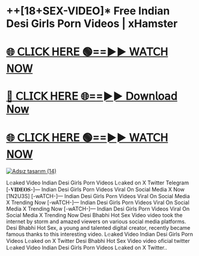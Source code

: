 # ++[18+SEX-VIDEO]* Free Indian Desi Girls Porn Videos | xHamster

# [🌐 𝖢𝖫𝖨𝖢𝖪 𝖧𝖤𝖱𝖤 🟢==►► 𝖶𝖠𝖳𝖢𝖧 𝖭𝖮𝖶](https://sleeptime0.blogspot.com/2025/03/gitnub.html)

# [🔴 𝖢𝖫𝖨𝖢𝖪 𝖧𝖤𝖱𝖤 🌐==►► 𝖣𝗈𝗐𝗇𝗅𝗈𝖺𝖽 𝖭𝗈𝗐](https://sleeptime0.blogspot.com/2025/03/gitnub.html)

# [🌐 𝖢𝖫𝖨𝖢𝖪 𝖧𝖤𝖱𝖤 🟢==►► 𝖶𝖠𝖳𝖢𝖧 𝖭𝖮𝖶](https://sleeptime0.blogspot.com/2025/03/gitnub.html)

[![Adsız tasarım (14)](https://i.imgur.com/dJHk4Zq.gif)](https://sleeptime0.blogspot.com/2025/03/gitnub.html)


L𝚎aked Video Indian Desi Girls Porn Videos L𝚎aked on X Twitter Telegram
[-𝐕𝐈𝐃𝐄𝐎𝐒-]—  Indian Desi Girls Porn Videos Viral On Social Media X Now [1N2U3S]
[-wATCH-]—  Indian Desi Girls Porn Videos Viral On Social Media X Trending Now
[-wATCH-]—  Indian Desi Girls Porn Videos Viral On Social Media X Trending Now
[-wATCH-]—  Indian Desi Girls Porn Videos Viral On Social Media X Trending Now
 Desi Bhabhi Hot Sex Video video took the internet by storm and amazed viewers on various social media platforms. Desi Bhabhi Hot Sex, a young and talented digital creator, recently became famous thanks to this interesting video.
L𝚎aked Video Indian Desi Girls Porn Videos L𝚎aked on X Twitter
 Desi Bhabhi Hot Sex Video video oficial twitter
 L𝚎aked Video Indian Desi Girls Porn Videos L𝚎aked on X Twitter..

